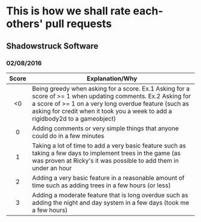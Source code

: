 # This is how we shall rate each-others' pull requests
## Shadowstruck Software
### 02/08/2016

| Score | Explanation/Why |
| :---: | --- |
| <0 | Being greedy when asking for a score. Ex.1 Asking for a score of >= 1 when updating comments. Ex.2 Asking for a score of >= 1 on a very long overdue feature (such as asking for credit when it took you a week to add a rigidbody2d to a gameobject) |
| 0 | Adding comments or very simple things that anyone could do in a few minutes |
| 1 | Taking a lot of time to add a very basic feature such as taking a few days to implement trees in the game (as was proven at Ricky's it was possible to add them in under an hour |
| 2 | Adding a very basic feature in a reasonable amount of time such as adding trees in a few hours (or less) |
| 3 | Adding a moderate feature that is long overdue such as adding the night and day system in a few days (took me a few hours) |
